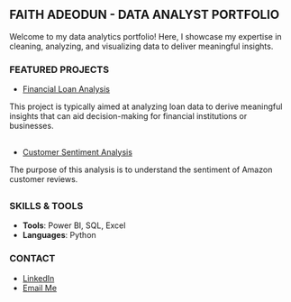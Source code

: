 ## FAITH ADEODUN - DATA ANALYST PORTFOLIO
Welcome to my data analytics portfolio! Here, I showcase my expertise in cleaning, analyzing, and visualizing data to deliver meaningful insights.





### FEATURED PROJECTS
- [Financial Loan Analysis](https://github.com/faith-toyin/FINANCIAL_LOAN_ANALYSIS)

This project is typically aimed at analyzing loan data to derive meaningful insights that can aid decision-making for financial institutions or businesses.
##

- [Customer Sentiment Analysis](https://github.com/faith-toyin/Customer-Sentiment-Analysis)

The purpose of this analysis is to understand the sentiment of Amazon customer reviews.
##



### SKILLS & TOOLS
- **Tools**: Power BI, SQL, Excel
- **Languages**: Python



### CONTACT
- [LinkedIn](https://linkedin.com/in/faith-adeogun)
- [Email Me](faithadeogun1@gmail.com)
